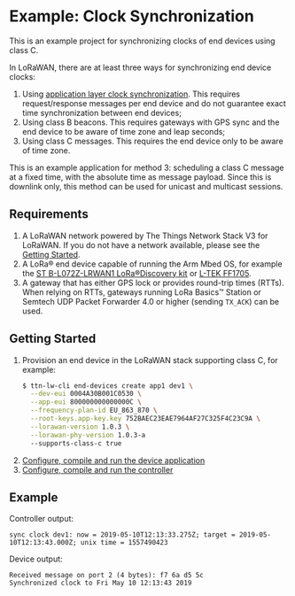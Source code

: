 # Example: Clock Synchronization

This is an example project for synchronizing clocks of end devices using class C.

In LoRaWAN, there are at least three ways for synchronizing end device clocks:

1. Using [application layer clock synchronization](https://lora-alliance.org/resource-hub/lorawan-application-layer-clock-synchronization-specification-v100). This requires request/response messages per end device and do not guarantee exact time synchronization between end devices;
2. Using class B beacons. This requires gateways with GPS sync and the end device to be aware of time zone and leap seconds;
3. Using class C messages. This requires the end device only to be aware of time zone.

This is an example application for method 3: scheduling a class C message at a fixed time, with the absolute time as message payload. Since this is downlink only, this method can be used for unicast and multicast sessions.

## Requirements

1. A LoRaWAN network powered by The Things Network Stack V3 for LoRaWAN. If you do not have a network available, please see the [Getting Started](https://github.com/TheThingsNetwork/lorawan-stack/blob/master/doc/gettingstarted.md).
2. A LoRa® end device capable of running the Arm Mbed OS, for example the [ST B-L072Z-LRWAN1 LoRa®Discovery kit](https://www.st.com/en/evaluation-tools/b-l072z-lrwan1.html) or [L-TEK FF1705](https://l-tek.si/web-shop/ltek-ff1705/).
3. A gateway that has either GPS lock or provides round-trip times (RTTs). When relying on RTTs, gateways running LoRa Basics™ Station or Semtech UDP Packet Forwarder 4.0 or higher (sending `TX_ACK`) can be used.

## Getting Started

1. Provision an end device in the LoRaWAN stack supporting class C, for example:
   ```sh
   $ ttn-lw-cli end-devices create app1 dev1 \
     --dev-eui 0004A30B001C0530 \
     --app-eui 800000000000000C \
     --frequency-plan-id EU_863_870 \
     --root-keys.app-key.key 752BAEC23EAE7964AF27C325F4C23C9A \
     --lorawan-version 1.0.3 \
     --lorawan-phy-version 1.0.3-a
     --supports-class-c true
   ```
2. [Configure, compile and run the device application](./mbed-os)
3. [Configure, compile and run the controller](./controller)

## Example

Controller output:

```
sync clock dev1: now = 2019-05-10T12:13:33.275Z; target = 2019-05-10T12:13:43.000Z; unix time = 1557490423
```

Device output:

```
Received message on port 2 (4 bytes): f7 6a d5 5c 
Synchronized clock to Fri May 10 12:13:43 2019
```
